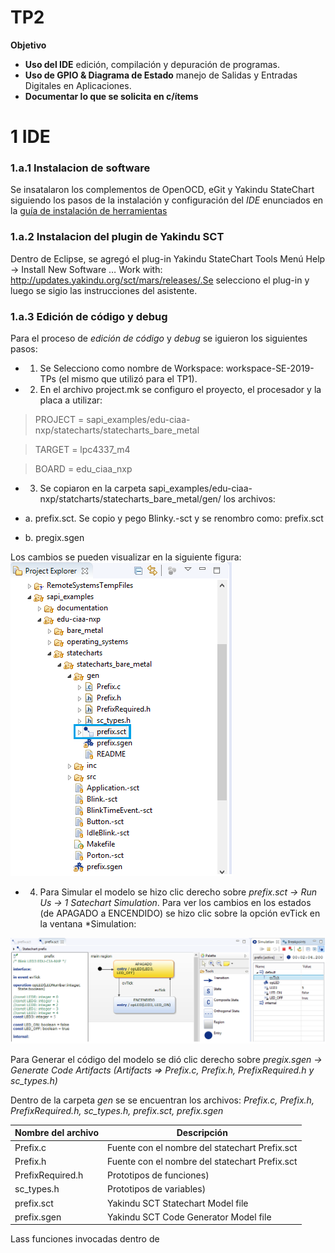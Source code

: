 # TP2
**Objetivo**
- **Uso del IDE** edición, compilación y depuración de programas.
- **Uso de GPIO & Diagrama de Estado** manejo de Salidas y Entradas Digitales en Aplicaciones.
- **Documentar lo que se solicita en c/ítems** 

# 1 IDE

### 1.a.1 Instalacion de software
Se insatalaron los complementos de OpenOCD, eGit y Yakindu StateChart  siguiendo los pasos de la instalación y configuración del *IDE* enunciados en la [guía de instalación de herramientas](https://campus.fi.uba.ar/pluginfile.php/307047/mod_resource/content/5/Sistemas_Embebidos-2019_2doC-Instalacion_de_Herramientas-Cruz.pdf)


### 1.a.2 Instalacion del plugin de Yakindu SCT
Dentro de Eclipse, se agregó el plug-in Yakindu StateChart Tools Menú Help → Install New Software … Work with: http://updates.yakindu.org/sct/mars/releases/.Se selecciono el plug-in y luego se sigio las instrucciones del asistente. 


### 1.a.3 Edición de código y debug 

Para el proceso de *edición de código* y *debug* se iguieron los siguientes pasos:

- 1. Se Selecciono como nombre de Workspace: workspace-SE-2019-TPs (el mismo que utilizó para el TP1).
- 2. En el archivo project.mk se configuro el proyecto, el procesador y la placa a utilizar:

> PROJECT = sapi_examples/edu-ciaa-nxp/statecharts/statecharts_bare_metal	

> TARGET = lpc4337_m4

> BOARD = edu_ciaa_nxp


- 3. Se copiaron en la carpeta sapi_examples/edu-ciaa-nxp/statcharts/statecharts_bare_metal/gen/ los archivos:

- a. prefix.sct. Se copio y pego Blinky.-sct y  se renombro como: prefix.sct
- b. pregix.sgen

Los cambios se pueden visualizar en la siguiente figura:
![](https://github.com/MIDORIINU/Sistemas_embebidos/blob/master/TP2/Imagenes/renombrar_%20prefix_sct.png)

- 4. Para Simular el modelo se hizo clic derecho sobre *prefix.sct -> Run Us -> 1 Satechart Simulation*. Para ver los cambios en los estados (de APAGADO a ENCENDIDO) se hizo clic sobre la opción evTick en la ventana *Simulation:

![](https://github.com/MIDORIINU/Sistemas_embebidos/blob/master/TP2/Imagenes/simulacion_statecharts_bare_metal.png)



Para Generar el código del modelo se dió clic derecho sobre *pregix.sgen -> Generate Code Artifacts (Artifacts => Prefix.c, Prefix.h, PrefixRequired.h y sc_types.h)*

Dentro de la carpeta *gen* se se encuentran los archivos: *Prefix.c, Prefix.h, PrefixRequired.h, sc_types.h, prefix.sct, prefix.sgen*

| Nombre del archivo | Descripción |
| ------ | ----------- |
|Prefix.c| Fuente con el nombre del statechart Prefix.sct |
|Prefix.h | Fuente con el nombre del statechart Prefix.sct |
|PrefixRequired.h|Prototipos de funciones)  |
|sc_types.h| Prototipos de variables) |
|prefix.sct | Yakindu SCT Statechart Model file |
|prefix.sgen|  Yakindu SCT Code Generator Model file |

Lass funciones invocadas dentro de 


